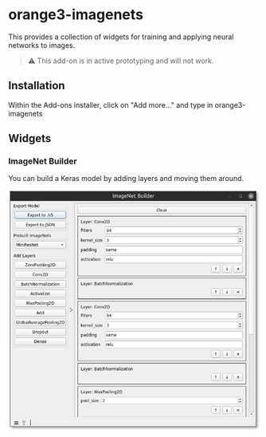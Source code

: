 # orange3-imagenets

This provides a collection of widgets for training and applying neural networks to images.

> ⚠️ This add-on is in active prototyping and will not work.

## Installation

Within the Add-ons installer, click on "Add more..." and type in orange3-imagenets

## Widgets

### ImageNet Builder

You can build a Keras model by adding layers and moving them around.

![Example of ImageNet Builder displaying a MiniResNet model](imgs/ImageNet%20Builder.png)
